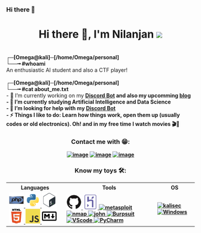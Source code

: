 ### Hi there 👋

<!--
**Omega-Centauri-21/Omega-Centauri-21** is a ✨ _special_ ✨ repository because its `README.md` (this file) appears on your GitHub profile. -->
<h1 align="center">Hi there 👋, I'm Nilanjan <img height="40" src="https://emoji.gg/assets/emoji/9879_hackerman.gif"></h1>
<br>
<b>┌─[Omega@kali]─[/home/Omega/personal]
<br>
└──╼ #whoami</b>
<br>
An enthusiastic AI student and also a CTF player!
<br>
<br>
<b>┌─[Omega@kali]─[/home/Omega/personal]
<br>
└──╼ #cat about_me.txt</b>
<br>
- 🔭 I’m currently working on my <b><a href="https://github.com/Omega-Centauri-21/Discord_bot">Discord Bot</a><b> and also my upcomming <b><a href="/Omega-Centauri-21@github.io/">blog</a><b> 
<br>
 - 🌱 I’m currently studying <b>Artificial Intelligence and Data Science</b>
<br>
 - 🤔 I’m looking for help with my <b><a href="https://github.com/Omega-Centauri-21/Discord_bot">Discord Bot</a><b>
 <br>
 - ⚡ Things I like to do: Learn how things work, open them up (usually codes or old electronics). Oh! and in my free time I watch movies 🎬🍿 
<br>
  
<h3 align="center"> Contact me with 😁:</h3>  
<div align="center">
  
[![image](https://img.shields.io/badge/Email-D14836?style=for-the-badge&logo=gmail&logoColor=white)](mailto:nilanjan1001paul@gmail.com)
[![image](https://img.shields.io/badge/LinkedIn-0077B5?style=for-the-badge&logo=linkedin&logoColor=white)](https://www.linkedin.com/in/nilanjan-paul-824019229/)
[![image](https://img.shields.io/badge/Telegram-2CA5E0?style=for-the-badge&logo=telegram&logoColor=white)](https://t.me/Nilanjan1001)
<!--![image](https://img.shields.io/badge/%CE%A9mega#0044svg?style=for-the-badge&logo=discord&logoColor=white) -->
    
  
<!--  - 👯 I’m looking to collaborate on ...

- 💬 Ask me about ...
- 📫 How to reach me: ...
- 😄 Pronouns: ...

-->
<h3 align="center">Know my toys 🛠:</h3>
  
<table>
  <tr>
    <th> Languages </th>
    <th> Tools </th>
    <th> OS </th>
  </tr>
  <tr>
    <td>
      <a href="https://www.php.net/" target="_blank"> 
        <img src="https://raw.githubusercontent.com/devicons/devicon/master/icons/php/php-original.svg" alt="php" width="40" height="40"/> 
      </a>
      <a href="https://www.python.org" target="_blank"> 
        <img src="https://raw.githubusercontent.com/devicons/devicon/master/icons/python/python-original.svg" alt="python" width="40" height="40"/> 
      </a>  
      <a href="https://www.gnu.org/software/bash/" target="_blank"> 
        <img src="https://raw.githubusercontent.com/devicons/devicon/master/icons/bash/bash-original.svg" alt="bash" width="40" height="40"/> 
      </a>  
      <a href="https://www.w3.org/html/" target="_blank"> 
        <img src="https://raw.githubusercontent.com/devicons/devicon/master/icons/html5/html5-original-wordmark.svg" alt="html5" width="40" height="40"/> 
      </a>
      <a href="https://developer.mozilla.org/en-US/docs/Web/JavaScript" target="_blank"> 
        <img src="https://raw.githubusercontent.com/devicons/devicon/master/icons/javascript/javascript-original.svg" alt="javascript" width="40" height="40"/> 
      </a>
      <a href="https://www.markdownguide.org/" target="_blank"> 
        <img src="https://raw.githubusercontent.com/devicons/devicon/master/icons/markdown/markdown-original.svg" alt="markdown" width="40" height="40"/> 
      </a>
    </td>
    <td>
      <a href="https://github.com/" target="_blank"> 
        <img src="https://raw.githubusercontent.com/devicons/devicon/master/icons/github/github-original.svg" alt="github" width="40" height="40"/> 
      </a>
      <a href="https://www.heroku.com/" target="_blank"> 
        <img src="https://raw.githubusercontent.com/devicons/devicon/master/icons/heroku/heroku-original.svg" alt="heroku" width="40" height="40"/> 
      </a>
      <a href="https://www.metasploit.com/" target="_blank"> 
        <img src="https://pbs.twimg.com/profile_images/580131056629735424/2ENTk2K2.png" alt="metasploit" width="40" height="40"/> 
      </a>
      <a href="https://nmap.org/" target="_blank"> 
        <img src="https://nmap.org/images/nmap-logo-256x256.png" alt="nmap" width="40" height="40"/> 
      </a>
      <a href="https://www.openwall.com/john/" target="_blank"> 
        <img src="https://static.techspot.com/images2/downloads/topdownload/2017/05/jtr.png" alt="john" width="40" height="40"/> 
      </a>
      <a href="https://portswigger.net/burp" target="_blank"> 
        <img src="https://www.kali.org/tools/burpsuite/images/burpsuite-logo.svg" alt="Burpsuit" width="40" height="40"/> 
      </a>
      <a href="https://code.visualstudio.com/" target="_blank"> 
        <img src="https://i.pinimg.com/originals/24/42/f8/2442f8e6dbd772f0cf1dad8d803399bc.png" alt="VScode" width="40" height="40"/> 
      </a>
      <a href="https://www.jetbrains.com/pycharm/" target="_blank"> 
        <img src="https://iconape.com/wp-content/files/pd/89252/png/pycharm-1.png" alt="PyCharm" width="40" height="40"/> 
      </a>
    </td>
    <td>
      <a href="https://www.kali.org/" target="_blank"> 
        <img src="https://drt.sh/img/surface-pro-refind/os_kali.png" alt="kalisec" width="40" height="40"/> 
      </a>
      <a href="https://www.microsoft.com/en-us/software-download/windows10" target="_blank"> 
        <img src="https://drt.sh/img/surface-pro-refind/os_windowns.png" alt="Windows" width="40" height="40"/> 
      </a>
    </td>
  </tr>
</table>  
  
<!-- 
<h3 align="center">Latest writeups 🎓:</h3>
<table>
   <tbody>
      <tr>
        <!-- BLOG-POST-LIST:START <td><a href="https://lanfran02.github.io//posts/ollie//"><img width="140px" src="https://lanfran02.github.io//posts/ollie//cover.jpeg"></a></td>   
<td><a href="https://lanfran02.github.io//posts/ollie//">Ollie - Write Up</a><br/>TryHackMe&#39;s medium level machine.</td>
<td><a href="https://lanfran02.github.io//posts/aratus//"><img width="140px" src="https://lanfran02.github.io//posts/aratus//cover.jpeg"></a></td>
<td><a href="https://lanfran02.github.io//posts/aratus//">Aratus - Write Up</a><br/>TryHackMe&#39;s medium level machine.</td>
<td><a href="https://lanfran02.github.io//posts/ohmywebserver//"><img width="140px" src="https://lanfran02.github.io//posts/ohmywebserver//cover.jpeg"></a></td>
<td><a href="https://lanfran02.github.io//posts/ohmywebserver//">Oh My WebServer - Write Up</a><br/>TryHackMe&#39;s medium level machine.</td>   
<!-- BLOG-POST-LIST:END ->
      </tr>
  </tbody>
</table>
  
<h3 align="center">My GitHub Stats 📊:</h3>
  
<p align= "center">
![Anurag's GitHub stats](https://github-readme-stats.vercel.app/api?username=anuraghazra&hide=contribs,prs)
  <img height= "150" src="https://github-readme-stats.vercel.app/api/top-langs/?username=
Omega-Centauri-21&theme=react&layout=compact" />
  <br>
  <img src="https://komarev.com/ghpvc/?username=lanfran02&color=5dd9f9&label=Stalkers" />
</p>
  
  -->
